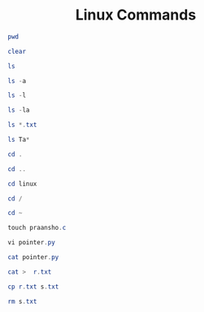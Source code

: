 <h1 align="center">Linux Commands</h1>

```powershell
pwd

clear

ls

ls -a

ls -l

ls -la

ls *.txt

ls Ta*

cd .

cd ..

cd linux

cd /

cd ~

touch praansho.c

vi pointer.py

cat pointer.py

cat >  r.txt

cp r.txt s.txt 

rm s.txt





```



